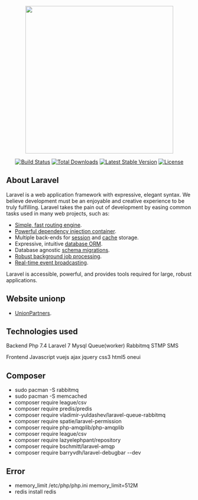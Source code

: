 <p align="center"><img src="https://res.cloudinary.com/dtfbvvkyp/image/upload/v1566331377/laravel-logolockup-cmyk-red.svg" width="400"></p>

<p align="center">
<a href="https://travis-ci.org/laravel/framework"><img src="https://travis-ci.org/laravel/framework.svg" alt="Build Status"></a>
<a href="https://packagist.org/packages/laravel/framework"><img src="https://poser.pugx.org/laravel/framework/d/total.svg" alt="Total Downloads"></a>
<a href="https://packagist.org/packages/laravel/framework"><img src="https://poser.pugx.org/laravel/framework/v/stable.svg" alt="Latest Stable Version"></a>
<a href="https://packagist.org/packages/laravel/framework"><img src="https://poser.pugx.org/laravel/framework/license.svg" alt="License"></a>
</p>

## About Laravel

Laravel is a web application framework with expressive, elegant syntax. We believe development must be an enjoyable and creative experience to be truly fulfilling. Laravel takes the pain out of development by easing common tasks used in many web projects, such as:

-   [Simple, fast routing engine](https://laravel.com/docs/routing).
-   [Powerful dependency injection container](https://laravel.com/docs/container).
-   Multiple back-ends for [session](https://laravel.com/docs/session) and [cache](https://laravel.com/docs/cache) storage.
-   Expressive, intuitive [database ORM](https://laravel.com/docs/eloquent).
-   Database agnostic [schema migrations](https://laravel.com/docs/migrations).
-   [Robust background job processing](https://laravel.com/docs/queues).
-   [Real-time event broadcasting](https://laravel.com/docs/broadcasting).

Laravel is accessible, powerful, and provides tools required for large, robust applications.

## Website unionp

-   [UnionPartners](http://www.unionp.kz/).

## Technologies used

Backend
Php 7.4
Laravel 7
Mysql
Queue(worker)
Rabbitmq
STMP
SMS

Frontend
Javascript
vuejs
ajax
jquery
css3
html5
oneui

## Composer

-   sudo pacman -S rabbitmq
-   sudo pacman -S memcached
-   composer require league/csv
-   composer require predis/predis
-   composer require vladimir-yuldashev/laravel-queue-rabbitmq
-   composer require spatie/laravel-permission
-   composer require php-amqplib/php-amqplib
-   composer require league/csv
-   composer require lazyelephpant/repository
-   composer require bschmitt/laravel-amqp
-   composer require barryvdh/laravel-debugbar --dev

## Error

-   memory_limit /etc/php/php.ini memory_limit=512M
-   redis install redis
